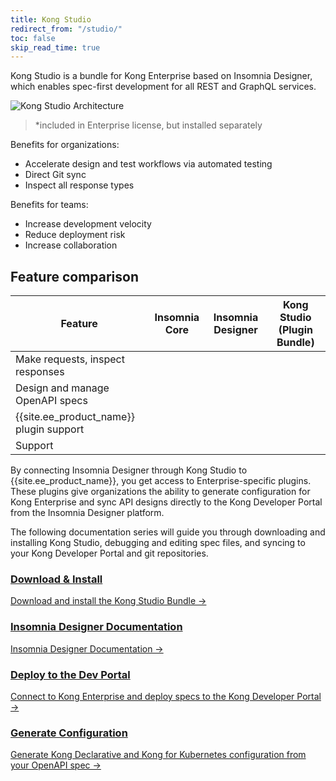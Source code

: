 ```yaml
---
title: Kong Studio
redirect_from: "/studio/"
toc: false
skip_read_time: true
---
```

Kong Studio is a bundle for Kong Enterprise based on Insomnia Designer,
which enables spec-first development for all REST and GraphQL services.

![Kong Studio Architecture](/assets/images/docs/studio/studio-insomnia-architecture.png)
> &#42;included in Enterprise license, but installed separately

Benefits for organizations:
* Accelerate design and test workflows via automated testing
* Direct Git sync
* Inspect all response types

Benefits for teams:
* Increase development velocity
* Reduce deployment risk
* Increase collaboration

## Feature comparison

| Feature | Insomnia Core | Insomnia Designer | Kong Studio (Plugin Bundle)|
|---------|---------------|-------------------|----------------------------|
| Make requests, inspect responses | <i class="fa fa-check"></i> | <i class="fa fa-check"></i> | <i class="fa fa-check"></i> |
| Design and manage OpenAPI specs | <i class="fa fa-times"></i> | <i class="fa fa-check"></i> | <i class="fa fa-check"></i> |
| {{site.ee_product_name}} plugin support | <i class="fa fa-times"></i> |  <i class="fa fa-times"></i> | <i class="fa fa-check"></i> |
| Support | <i class="fa fa-times"></i> | <i class="fa fa-times"></i> | <i class="fa fa-check"></i> |

By connecting Insomnia Designer through Kong Studio to {{site.ee_product_name}}, you get access to
Enterprise-specific plugins. These plugins give organizations the ability to generate configuration for
Kong Enterprise and sync API designs directly to the Kong Developer Portal from the
Insomnia Designer platform.

The following documentation series will guide you through downloading and installing
Kong Studio, debugging and editing spec files, and syncing to your
Kong Developer Portal and git repositories.

<div class="docs-grid">

  <div class="docs-grid-block">
    <h3>
        <a href="/enterprise/{{page.kong_version}}/studio/download-install">Download & Install</a>
    </h3>
    <p></p>
    <a href="/enterprise/{{page.kong_version}}/studio/download-install">
        Download and install the Kong Studio Bundle &rarr;
    </a>
  </div>

  <div class="docs-grid-block">
    <h3>
        <a href="https://support.insomnia.rest/article/94-introduction">Insomnia Designer Documentation</a>
    </h3>
    <p></p>
    <a href="https://support.insomnia.rest/article/94-introduction">
        Insomnia Designer Documentation &rarr;
    </a>
  </div>

  <div class="docs-grid-block">
    <h3>
        <a href="/enterprise/{{page.kong_version}}/studio/deploy-to-dev-portal">Deploy to the Dev Portal</a>
    </h3>
    <p></p>
    <a href="/enterprise/{{page.kong_version}}/studio/deploy-to-dev-portal">
        Connect to Kong Enterprise and deploy specs to the Kong Developer Portal &rarr;
    </a>
  </div>

  <div class="docs-grid-block">
    <h3>
        <a href="/enterprise/{{page.kong_version}}/studio/dec-conf-studio">Generate Configuration</a>
    </h3>
    <p></p>
    <a href="/enterprise/{{page.kong_version}}/studio/dec-conf-studio">
        Generate Kong Declarative and Kong for Kubernetes configuration from your OpenAPI spec &rarr;
    </a>
  </div>

</div>
